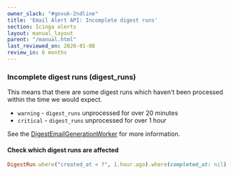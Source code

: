 ```yaml
---
owner_slack: "#govuk-2ndline"
title: 'Email Alert API: Incomplete digest runs'
section: Icinga alerts
layout: manual_layout
parent: "/manual.html"
last_reviewed_on: 2020-01-08
review_in: 6 months
---
```


### Incomplete digest runs (digest_runs)

This means that there are some digest runs which haven't been processed within
the time we would expect.

* `warning` - `digest_runs` unprocessed for over 20 minutes
* `critical` - `digest_runs` unprocessed for over 1 hour

See the [DigestEmailGenerationWorker][digest-email-generation-worker] for more information.

#### Check which digest runs are affected

```ruby
DigestRun.where("created_at < ?", 1.hour.ago).where(completed_at: nil)
```

[digest-email-generation-worker]: https://github.com/alphagov/email-alert-api/blob/master/app/workers/digest_email_generation_worker.rb
